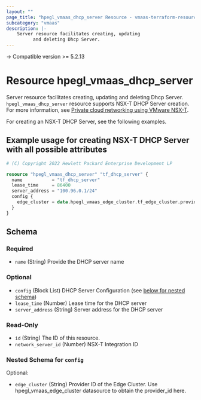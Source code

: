 ```yaml
---
layout: ""
page_title: "hpegl_vmaas_dhcp_server Resource - vmaas-terraform-resources"
subcategory: "vmaas"
description: |-
    Server resource facilitates creating, updating
          and deleting Dhcp Server.
---
```


-> Compatible version >= 5.2.13

# Resource hpegl_vmaas_dhcp_server

Server resource facilitates creating, updating
		and deleting Dhcp Server.
`hpegl_vmaas_dhcp_server` resource supports NSX-T DHCP Server creation.
For more information, see [Private cloud networking using VMware NSX-T](https://www.hpe.com/info/HPE-GreenLake-private-cloud-networking).

For creating an NSX-T DHCP Server, see the following examples.

## Example usage for creating NSX-T DHCP Server with all possible attributes

```terraform
# (C) Copyright 2022 Hewlett Packard Enterprise Development LP

resource "hpegl_vmaas_dhcp_server" "tf_dhcp_server" {
  name           = "tf_dhcp_server"
  lease_time     = 86400
  server_address = "100.96.0.1/24"
  config {
    edge_cluster = data.hpegl_vmaas_edge_cluster.tf_edge_cluster.provider_id
  }
}
```

<!-- schema generated by tfplugindocs -->
## Schema

### Required

- `name` (String) Provide the DHCP server name

### Optional

- `config` (Block List) DHCP Server Configuration (see [below for nested schema](#nestedblock--config))
- `lease_time` (Number) Lease time for the DHCP server
- `server_address` (String) Server address for the DHCP server

### Read-Only

- `id` (String) The ID of this resource.
- `network_server_id` (Number) NSX-T Integration ID

<a id="nestedblock--config"></a>
### Nested Schema for `config`

Optional:

- `edge_cluster` (String) Provider ID of the Edge Cluster. Use hpegl_vmaas_edge_cluster datasource to obtain the provider_id here.
